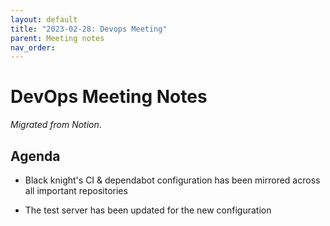 ```yaml
---
layout: default
title: "2023-02-28: Devops Meeting"
parent: Meeting notes
nav_order:
---
```


# DevOps Meeting Notes

*Migrated from Notion*.

## Agenda

- Black knight's CI & dependabot configuration has been mirrored across all
  important repositories

- The test server has been updated for the new configuration

<!-- vim: set textwidth=80 sw=2 ts=2: -->
